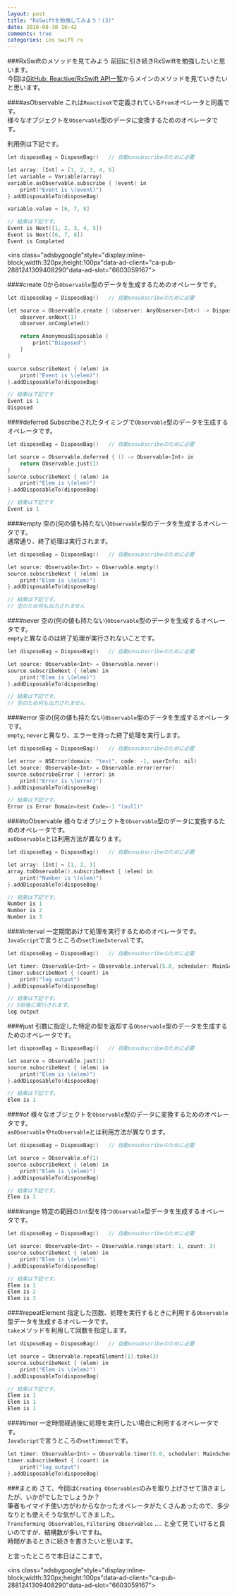 ```yaml
---
layout: post
title: "RxSwiftを勉強してみよう！(3)"
date: 2016-08-30 16:42
comments: true
categories: ios swift rx
---
```


###RxSwiftのメソッドを見てみよう
前回に引き続きRxSwiftを勉強したいと思います。  
今回は[GitHub: Reactive/RxSwift API一覧](https://github.com/ReactiveX/RxSwift/blob/master/Documentation/API.md)からメインのメソッドを見ていきたいと思います。  

####asObservable
これは`ReactiveX`で定義されている`From`オペレータと同義です。  
様々なオブジェクトを`Observable`型のデータに変換するためのオペレータです。  

利用例は下記です。  

```objective-c
let disposeBag = DisposeBag()   // 自動unsubscribeのために必要

let array: [Int] = [1, 2, 3, 4, 5]
let variable = Variable(array)
variable.asObservable.subscribe { (event) in
	print("Event is \(event)")
}.addDisposableTo(disposeBag)

variable.value = [6, 7, 8]

// 結果は下記です。
Event is Next([1, 2, 3, 4, 5])
Event is Next([6, 7, 8])
Event is Completed
```

<script async src="//pagead2.googlesyndication.com/pagead/js/adsbygoogle.js"></script>
<ins class="adsbygoogle"style="display:inline-block;width:320px;height:100px"data-ad-client="ca-pub-2881241309408290"data-ad-slot="6603059167"></ins>
<script>
(adsbygoogle = window.adsbygoogle || []).push({});
</script>

<!-- more -->

####create
0から`Observable`型のデータを生成するためのオペレータです。  

```objective-c
let disposeBag = DisposeBag()   // 自動unsubscribeのために必要

let source = Observable.create { (observer: AnyObserver<Int>) -> Disposable in
	observer.onNext(1)
	observer.onCompleted()

	return AnonymousDisposable {
		print("Disposed")
	}
}

source.subscribeNext { (elem) in
	print("Event is \(elem)")
}.addDisposableTo(disposeBag)

// 結果は下記です
Event is 1
Disposed
```

####deferred
Subscribeされたタイミングで`Observable`型のデータを生成するオペレータです。  

```objective-c
let disposeBag = DisposeBag()   // 自動unsubscribeのために必要

let source = Observable.deferred { () -> Observable<Int> in
	return Observable.just(1)
}
source.subscribeNext { (elem) in
	print("Elem is \(elem)")
}.addDisposableTo(disposeBag)

// 結果は下記です
Event is 1
```

####empty
空の(何の値も持たない)`Observable`型のデータを生成するオペレータです。  
通常通り、終了処理は実行されます。  

```objective-c
let disposeBag = DisposeBag()   // 自動unsubscribeのために必要

let source: Observable<Int> = Observable.empty()
source.subscribeNext { (elem) in
	print("Elem is \(elem)")
}.addDisposableTo(disposeBag)

// 結果は下記です。
// 空のため何も出力されません
```

####never
空の(何の値も持たない)`Observable`型のデータを生成するオペレータです。  
`empty`と異なるのは終了処理が実行されないことです。  

```objective-c
let disposeBag = DisposeBag()   // 自動unsubscribeのために必要

let source: Observable<Int> = Observable.never()
source.subscribeNext { (elem) in
	print("Elem is \(elem)")
}.addDisposableTo(disposeBag)

// 結果は下記です。
// 空のため何も出力されません
```

####error
空の(何の値も持たない)`Observable`型のデータを生成するオペレータです。  
`empty`, `never`と異なり、エラーを持った終了処理を実行します。  

```objective-c
let disposeBag = DisposeBag()   // 自動unsubscribeのために必要

let error = NSError(domain: "test", code: -1, userInfo: nil)
let source: Observable<Int> = Observable.error(error)
source.subscribeError { (error) in
	print("Error is \(error)")
}.addDisposableTo(disposeBag)

// 結果は下記です。
Error is Error Domain=test Code=-1 "(null)"
```

####toObservable
様々なオブジェクトを`Observable`型のデータに変換するためのオペレータです。  
`asObservable`とは利用方法が異なります。  

```objective-c
let disposeBag = DisposeBag()   // 自動unsubscribeのために必要

let array: [Int] = [1, 2, 3]
array.toObservable().subscribeNext { (elem) in
	print("Number is \(elem)")
}.addDisposableTo(disposeBag)

// 結果は下記です。
Number is 1
Number is 2
Number is 3
```

####interval
一定期間あけて処理を実行するためのオペレータです。  
`JavaScript`で言うところの`setTimeInterval`です。  

```objective-c
let disposeBag = DisposeBag()   // 自動unsubscribeのために必要

let timer: Observable<Int> = Observable.interval(5.0, scheduler: MainScheduler.instance)
timer.subscribeNext { (count) in
	print("log output")
}.addDisposableTo(disposeBag)

// 結果は下記です。
// 5秒後に実行されます。
log output
```

####just
引数に指定した特定の型を返却する`Observable`型のデータを生成するためのオペレータです。  

```objective-c
let disposeBag = DisposeBag()   // 自動unsubscribeのために必要

let source = Observable.just(1)
source.subscribeNext { (elem) in
	print("Elem is \(elem)")
}.addDisposableTo(disposeBag)

// 結果は下記です。
Elem is 1
```

####of
様々なオブジェクトを`Observable`型のデータに変換するためのオペレータです。  
`asObservable`や`toObservable`とは利用方法が異なります。  

```objective-c
let disposeBag = DisposeBag()   // 自動unsubscribeのために必要

let source = Observable.of(1)
source.subscribeNext { (elem) in
	print("Elem is \(elem)")
}.addDisposableTo(disposeBag)

// 結果は下記です。
Elem is 1
```

####range
特定の範囲の`Int`型を持つ`Observable`型データを生成するオペレータです。  

```objective-c
let disposeBag = DisposeBag()   // 自動unsubscribeのために必要

let source: Observable<Int> = Observable.range(start: 1, count: 3)
source.subscribeNext { (elem) in
	print("Elem is \(elem)")
}.addDisposableTo(disposeBag)

// 結果は下記です。
Elem is 1
Elem is 2
Elem is 3
```

####repeatElement
指定した回数、処理を実行するときに利用する`Observable`型データを生成するオペレータです。  
`take`メソッドを利用して回数を指定します。  

```objective-c
let disposeBag = DisposeBag()   // 自動unsubscribeのために必要

let source = Observable.repeatElement(1).take(3)
source.subscribeNext { (elem) in
	print("Elem is \(elem)")
}.addDisposableTo(disposeBag)

// 結果は下記です。
Elem is 1
Elem is 1
Elem is 1
```

####timer
一定時間経過後に処理を実行したい場合に利用するオペレータです。  
`JavaScript`で言うところの`setTimeout`です。  

```objective-c
let timer: Observable<Int> = Observable.timer(5.0, scheduler: MainScheduler.instance)
timer.subscribeNext { (count) in
	print("log output")
}.addDisposableTo(disposeBag)
```

###まとめ
さて、今回は`Creating Observables`のみを取り上げさせて頂きましたが、いかがでしたでしょうか？  
筆者もイマイチ使い方がわからなかったオペレータがたくさんあったので、多少なりとも使えそうな気がしてきました。  
`Transforming Observables`, `Filtering Observables` .... と全て見ていけると良いのですが、結構数が多いですね。  
時間があるときに続きを書きたいと思います。  

と言ったところで本日はここまで。  

<script async src="//pagead2.googlesyndication.com/pagead/js/adsbygoogle.js"></script>
<ins class="adsbygoogle"style="display:inline-block;width:320px;height:100px"data-ad-client="ca-pub-2881241309408290"data-ad-slot="6603059167"></ins>
<script>
(adsbygoogle = window.adsbygoogle || []).push({});
</script>
